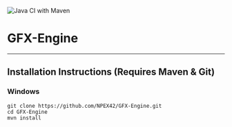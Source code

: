 ![Java CI with Maven](https://github.com/NPEX42/GFX-Engine/workflows/Java%20CI%20with%20Maven/badge.svg)

# GFX-Engine

-----

## Installation Instructions (Requires Maven & Git)

### Windows 

```CMD
git clone https://github.com/NPEX42/GFX-Engine.git
cd GFX-Engine
mvn install
```

